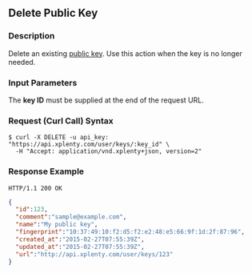 ## Delete Public Key

### Description
Delete an existing [public key](https://github.com/xplenty/xplenty-api-doc-v2/blob/master/resources/public-key.md). Use this action when the key is no longer needed.

### Input Parameters
The **key ID** must be supplied at the end of the request URL.

### Request (Curl Call) Syntax
```shell
$ curl -X DELETE -u api_key: "https://api.xplenty.com/user/keys/:key_id" \
  -H "Accept: application/vnd.xplenty+json, version=2"
```

### Response Example
```HTTP
HTTP/1.1 200 OK
```

```json
{
  "id":123,
  "comment":"sample@example.com",
  "name":"My public key",
  "fingerprint":"10:37:49:10:f2:d5:f2:e2:48:e5:66:9f:1d:2f:87:96",
  "created_at":"2015-02-27T07:55:39Z",
  "updated_at":"2015-02-27T07:55:39Z",
  "url":"http://api.xplenty.com/user/keys/123"
}
```
